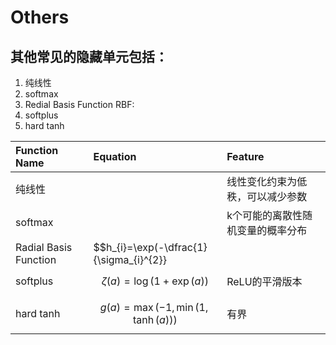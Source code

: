 # Others

## 其他常见的隐藏单元包括：

1. 纯线性
2. softmax
3. Redial Basis Function RBF:
4. softplus
5. hard tanh

| Function Name | Equation | Feature |
| :--- | :--- | :--- |
| 纯线性 |  | 线性变化约束为低秩，可以减少参数 |
| softmax |  | k个可能的离散性随机变量的概率分布 |
| Radial Basis Function  | $$h_{i}=\exp(-\dfrac{1}{\sigma_{i}^{2}}||W_{:,i}-x||^2)$$ | 在$$x$$接近模版$$W$$时会很活跃，但对大部分$$x$$都饱和为0，很难优化 |
| softplus | $$\zeta(a) = \log(1+\exp(a))$$ | ReLU的平滑版本 |
| hard tanh | $$g(a) = \max(-1, \min(1,\tanh(a)))$$ | 有界 |

